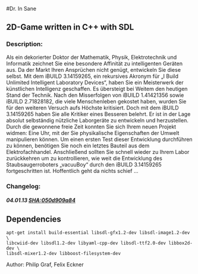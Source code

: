 #Dr. In Sane
## 2D-Game written in C++ with SDL

### Description:

Als ein dekorierter Doktor der Mathematik, Physik, Elektrotechnik und Informatik zeichnet Sie eine besondere Affinität zu intelligenten Geräten aus. Da der Markt Ihren Ansprüchen nicht genügt, entwickeln Sie diese selbst. Mit dem iBUILD 3.14159265, ein rekursives Akronym für „I Build Unlimited Intelligent Laboratory Devices“, haben Sie ein Meisterwerk der künstlichen Intelligenz  geschaffen. Es übersteigt bei Weitem den heutigen Stand der Technik. Nach den Misserfolgen von iBUILD 1.41421356 sowie iBUILD 2.71828182, die viele Menschenleben gekostet haben, wurden Sie für den weiteren Versuch aufs Höchste kritisiert. Doch mit dem iBUILD 3.14159265 haben Sie alle Kritiker eines Besseren belehrt. Er ist in der Lage absolut selbständig nützliche Laborgeräte zu entwickeln und herzustellen. Durch die gewonnene freie Zeit konnten Sie sich Ihrem neuen Projekt widmen: Eine Uhr, mit der Sie physikalische Eigenschaften der Umwelt manipulieren können. Um einen ersten Test dieser Entwicklung durchführen zu können, benötigen Sie noch ein letztes Bauteil aus dem Elektrofachhandel. Anschließend sollten Sie schnell wieder zu Ihrem Labor zurückkehren um zu kontrollieren, wie weit die Entwicklung des Staubsaugerroboters „vacuuBoy“ durch den iBUILD 3.14159265 fortgeschritten ist. Hoffentlich geht da nichts schief ...


### Changelog: 

##### 04.01.13  [SHA:050d909a84](https://github.com/philipgraf/Dr_mad_daemon/commit/050d909a84c84fdf713359758f7e8cf63ead6800)

## Dependencies
```
apt-get install build-essential libsdl-gfx1.2-dev libsdl-image1.2-dev \
libcwiid-dev libsdl1.2-dev libyaml-cpp-dev libsdl-ttf2.0-dev libbox2d-dev \
libsdl-mixer1.2-dev libboost-filesystem-dev
```

Author: Philip Graf, Felix Eckner
